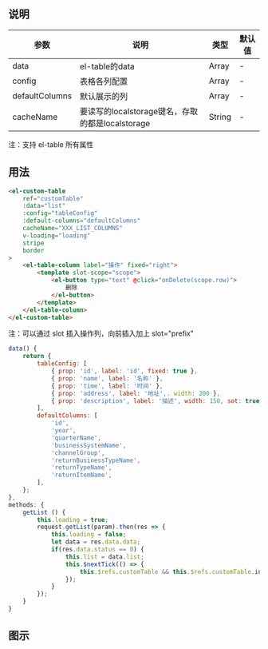 ## 说明
| 参数 | 说明 | 类型 | 默认值 |
| -------- | -------- | -------- |-------- |
| data     | el-table的data   |  Array     | -    |
| config     | 表格各列配置   |  Array     | -    |
| defaultColumns     | 默认展示的列   |  Array     | -    |
| cacheName    | 要读写的localstorage键名，存取的都是localstorage   | String     | -    |

注：支持 el-table 所有属性


## 用法
```html
<el-custom-table
	ref="customTable"
	:data="list"
	:config="tableConfig"
	:default-columns="defaultColumns"
	cacheName="XXX_LIST_COLUMNS"
	v-loading="loading"
	stripe
	border
>
	<el-table-column label="操作" fixed="right">
		<template slot-scope="scope">
			<el-button type="text" @click="onDelete(scope.row)">
				删除
			</el-button>
		</template>
	</el-table-column>
</el-custom-table>
```
注：可以通过 slot 插入操作列，向前插入加上 slot="prefix"

```js
data() {
	return {
		tableConfig: [
			{ prop: 'id', label: 'id', fixed: true },
			{ prop: 'name', label: '名称' },
			{ prop: 'time', label: '时间' },
			{ prop: 'address', label: '地址',. width: 200 },
			{ prop: 'description', label: '描述', width: 150, sot: true }, // sot: show-overflow-tooltip属性
		],
		defaultColumns: [
			'id',
			'year',
			'quarterName',
			'businessSystemName',
			'channelGroup',
			'returnBusinessTypeName',
			'returnTypeName',
			'returnItemName',
		],
	};
},
methods: {
	getList () {
		this.loading = true;
		request.getList(param).then(res => {
			this.loading = false;
			let data = res.data.data;
			if(res.data.status == 0) {
				this.list = data.list;
				this.$nextTick(() => {
					this.$refs.customTable && this.$refs.customTable.init(); //初始化
				});
			}
		});
	}
}
```
## 图示